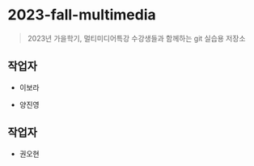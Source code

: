 # 2023-fall-multimedia

> 2023년 가을학기, 멀티미디어특강 수강생들과 함께하는 git 실습용 저장소


## 작업자 

- 이보라

- 양진영

## 작업자

- 권오현